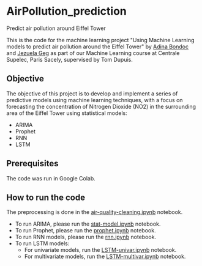 # AirPollution_prediction
Predict air pollution around Eiffel Tower

This is the code for the machine learning project "Using Machine Learning models to predict air pollution around the Eiffel Tower" by [Adina Bondoc](mailto:adina-faye.bondoc@student-cs.fr) and [Jezuela Geg](mailto:jezuela.gega@student-cs.fr) as part of our Machine Learning course at Centrale Supelec, Paris Sacely, supervised by Tom Dupuis.

## Objective

The objective of this project is to develop and implement a series of predictive models using machine learning techniques, with a focus on forecasting the concentration of Nitrogen Dioxide (NO2) in the surrounding area of the Eiffel Tower using statistical models:
- ARIMA
- Prophet
- RNN
- LSTM

## Prerequisites

The code was run in Google Colab.

## How to run the code

The preprocessing is done in the [air-quality-cleaning.ipynb](./air-quality-cleaning.ipynb) notebook.

- To run ARIMA, please run the [stat-model.ipynb](./stat-model.ipynb) notebook.
- To run Prophet, please run the [prophet.ipynb](./prophet.ipynb) notebook.
- To run RNN models, please run the [rnn.ipynb](./rnn.ipynb) notebook.
- To run LSTM models:
  - For univariate models, run the [LSTM-univar.ipynb](./LSTM-univar.ipynb) notebook.
  - For multivariate models, run the [LSTM-multivar.ipynb](./LSTM-multivar.ipynb) notebook.

